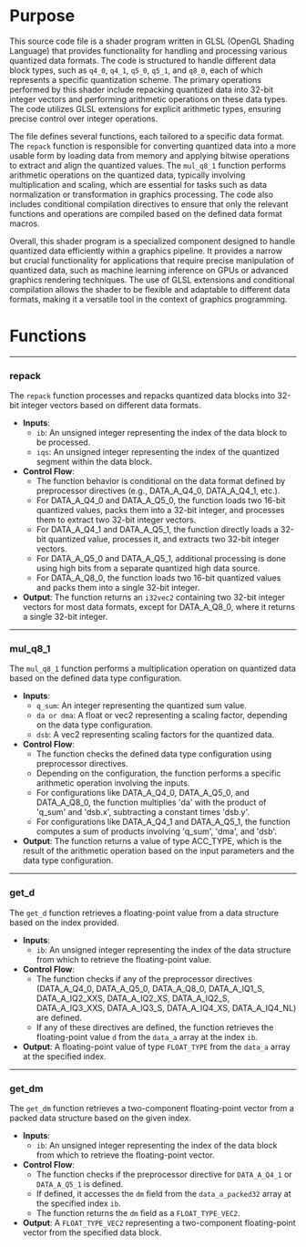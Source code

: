 # Purpose
This source code file is a shader program written in GLSL (OpenGL Shading Language) that provides functionality for handling and processing various quantized data formats. The code is structured to handle different data block types, such as `q4_0`, `q4_1`, `q5_0`, `q5_1`, and `q8_0`, each of which represents a specific quantization scheme. The primary operations performed by this shader include repacking quantized data into 32-bit integer vectors and performing arithmetic operations on these data types. The code utilizes GLSL extensions for explicit arithmetic types, ensuring precise control over integer operations.

The file defines several functions, each tailored to a specific data format. The `repack` function is responsible for converting quantized data into a more usable form by loading data from memory and applying bitwise operations to extract and align the quantized values. The `mul_q8_1` function performs arithmetic operations on the quantized data, typically involving multiplication and scaling, which are essential for tasks such as data normalization or transformation in graphics processing. The code also includes conditional compilation directives to ensure that only the relevant functions and operations are compiled based on the defined data format macros.

Overall, this shader program is a specialized component designed to handle quantized data efficiently within a graphics pipeline. It provides a narrow but crucial functionality for applications that require precise manipulation of quantized data, such as machine learning inference on GPUs or advanced graphics rendering techniques. The use of GLSL extensions and conditional compilation allows the shader to be flexible and adaptable to different data formats, making it a versatile tool in the context of graphics programming.
# Functions

---
### repack
The `repack` function processes and repacks quantized data blocks into 32-bit integer vectors based on different data formats.
- **Inputs**:
    - `ib`: An unsigned integer representing the index of the data block to be processed.
    - `iqs`: An unsigned integer representing the index of the quantized segment within the data block.
- **Control Flow**:
    - The function behavior is conditional on the data format defined by preprocessor directives (e.g., DATA_A_Q4_0, DATA_A_Q4_1, etc.).
    - For DATA_A_Q4_0 and DATA_A_Q5_0, the function loads two 16-bit quantized values, packs them into a 32-bit integer, and processes them to extract two 32-bit integer vectors.
    - For DATA_A_Q4_1 and DATA_A_Q5_1, the function directly loads a 32-bit quantized value, processes it, and extracts two 32-bit integer vectors.
    - For DATA_A_Q5_0 and DATA_A_Q5_1, additional processing is done using high bits from a separate quantized high data source.
    - For DATA_A_Q8_0, the function loads two 16-bit quantized values and packs them into a single 32-bit integer.
- **Output**: The function returns an `i32vec2` containing two 32-bit integer vectors for most data formats, except for DATA_A_Q8_0, where it returns a single 32-bit integer.


---
### mul\_q8\_1
The `mul_q8_1` function performs a multiplication operation on quantized data based on the defined data type configuration.
- **Inputs**:
    - `q_sum`: An integer representing the quantized sum value.
    - `da or dma`: A float or vec2 representing a scaling factor, depending on the data type configuration.
    - `dsb`: A vec2 representing scaling factors for the quantized data.
- **Control Flow**:
    - The function checks the defined data type configuration using preprocessor directives.
    - Depending on the configuration, the function performs a specific arithmetic operation involving the inputs.
    - For configurations like DATA_A_Q4_0, DATA_A_Q5_0, and DATA_A_Q8_0, the function multiplies 'da' with the product of 'q_sum' and 'dsb.x', subtracting a constant times 'dsb.y'.
    - For configurations like DATA_A_Q4_1 and DATA_A_Q5_1, the function computes a sum of products involving 'q_sum', 'dma', and 'dsb'.
- **Output**: The function returns a value of type ACC_TYPE, which is the result of the arithmetic operation based on the input parameters and the data type configuration.


---
### get\_d
The `get_d` function retrieves a floating-point value from a data structure based on the index provided.
- **Inputs**:
    - `ib`: An unsigned integer representing the index of the data structure from which to retrieve the floating-point value.
- **Control Flow**:
    - The function checks if any of the preprocessor directives (DATA_A_Q4_0, DATA_A_Q5_0, DATA_A_Q8_0, DATA_A_IQ1_S, DATA_A_IQ2_XXS, DATA_A_IQ2_XS, DATA_A_IQ2_S, DATA_A_IQ3_XXS, DATA_A_IQ3_S, DATA_A_IQ4_XS, DATA_A_IQ4_NL) are defined.
    - If any of these directives are defined, the function retrieves the floating-point value `d` from the `data_a` array at the index `ib`.
- **Output**: A floating-point value of type `FLOAT_TYPE` from the `data_a` array at the specified index.


---
### get\_dm
The `get_dm` function retrieves a two-component floating-point vector from a packed data structure based on the given index.
- **Inputs**:
    - `ib`: An unsigned integer representing the index of the data block from which to retrieve the floating-point vector.
- **Control Flow**:
    - The function checks if the preprocessor directive for `DATA_A_Q4_1` or `DATA_A_Q5_1` is defined.
    - If defined, it accesses the `dm` field from the `data_a_packed32` array at the specified index `ib`.
    - The function returns the `dm` field as a `FLOAT_TYPE_VEC2`.
- **Output**: A `FLOAT_TYPE_VEC2` representing a two-component floating-point vector from the specified data block.



